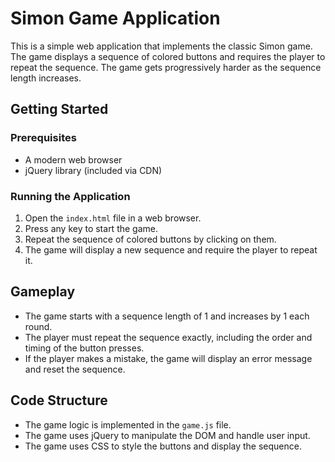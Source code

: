 # Simon Game Application

This is a simple web application that implements the classic Simon game. The game displays a sequence of colored buttons and requires the player to repeat the sequence. The game gets progressively harder as the sequence length increases.

## Getting Started

### Prerequisites
- A modern web browser
- jQuery library (included via CDN)

### Running the Application
1. Open the `index.html` file in a web browser.
2. Press any key to start the game.
3. Repeat the sequence of colored buttons by clicking on them.
4. The game will display a new sequence and require the player to repeat it.

## Gameplay
- The game starts with a sequence length of 1 and increases by 1 each round.
- The player must repeat the sequence exactly, including the order and timing of the button presses.
- If the player makes a mistake, the game will display an error message and reset the sequence.

## Code Structure
- The game logic is implemented in the `game.js` file.
- The game uses jQuery to manipulate the DOM and handle user input.
- The game uses CSS to style the buttons and display the sequence.
